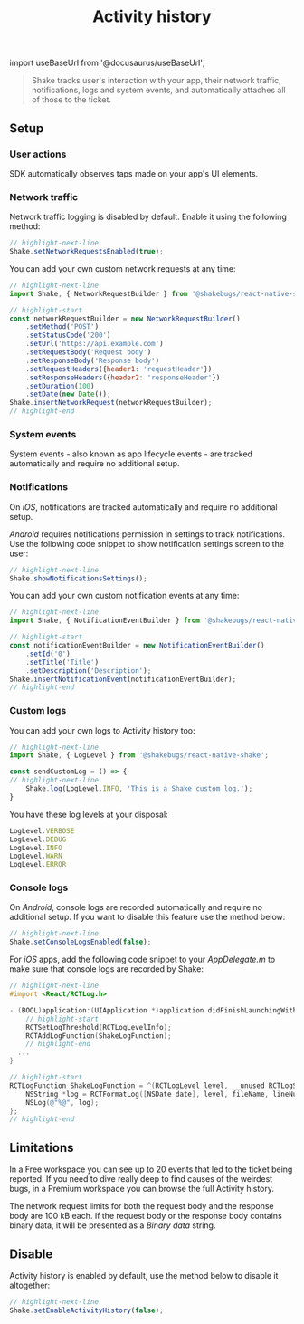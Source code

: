﻿---
id: activity-history
title: Activity history
---
import useBaseUrl from '@docusaurus/useBaseUrl';

>Shake tracks user's interaction with your app, their network traffic, notifications, logs and system events,
and automatically attaches all of those to the ticket.


## Setup


### User actions

SDK automatically observes taps made on your app's UI elements.

### Network traffic

Network traffic logging is disabled by default. Enable it using the following method:

```javascript title="App.js"
// highlight-next-line
Shake.setNetworkRequestsEnabled(true);
```
You can add your own custom network requests at any time:

```javascript title="App.js"
// highlight-next-line
import Shake, { NetworkRequestBuilder } from '@shakebugs/react-native-shake';

// highlight-start
const networkRequestBuilder = new NetworkRequestBuilder()
    .setMethod('POST')
    .setStatusCode('200')
    .setUrl('https://api.example.com')
    .setRequestBody('Request body')
    .setResponseBody('Response body')
    .setRequestHeaders({header1: 'requestHeader'})
    .setResponseHeaders({header2: 'responseHeader'})
    .setDuration(100)
    .setDate(new Date());
Shake.insertNetworkRequest(networkRequestBuilder);
// highlight-end
```

### System events

System events - also known as app lifecycle events - are tracked automatically and require no additional setup.

### Notifications

On *iOS*, notifications are tracked automatically and require no additional setup.

*Android* requires notifications permission in settings to track notifications.
Use the following code snippet to show notification settings screen to the user:

```javascript title="App.js"
// highlight-next-line
Shake.showNotificationsSettings();
```

You can add your own custom notification events at any time:

```javascript title="App.js"
// highlight-next-line
import Shake, { NotificationEventBuilder } from '@shakebugs/react-native-shake';

// highlight-start
const notificationEventBuilder = new NotificationEventBuilder()
    .setId('0')
    .setTitle('Title')
    .setDescription('Description');
Shake.insertNotificationEvent(notificationEventBuilder);
// highlight-end
```

### Custom logs
You can add your own logs to Activity history too:

```javascript title="App.js"
// highlight-next-line
import Shake, { LogLevel } from '@shakebugs/react-native-shake';

const sendCustomLog = () => {
// highlight-next-line
    Shake.log(LogLevel.INFO, 'This is a Shake custom log.');
}
```

You have these log levels at your disposal:

```javascript
LogLevel.VERBOSE
LogLevel.DEBUG
LogLevel.INFO
LogLevel.WARN
LogLevel.ERROR
```

### Console logs
On *Android*, console logs are recorded automatically and require no additional setup. If you want to disable this feature use the method below:

```javascript title="App.js"
// highlight-next-line
Shake.setConsoleLogsEnabled(false);
```

For *iOS* apps, add the following code snippet to your *AppDelegate.m* to make sure that console logs are recorded by Shake:

```objectivec title="AppDelegate.m"
// highlight-next-line
#import <React/RCTLog.h>

- (BOOL)application:(UIApplication *)application didFinishLaunchingWithOptions:(NSDictionary *)launchOptions{
    // highlight-start
    RCTSetLogThreshold(RCTLogLevelInfo);
    RCTAddLogFunction(ShakeLogFunction);
    // highlight-end
  ...
}

// highlight-start
RCTLogFunction ShakeLogFunction = ^(RCTLogLevel level, __unused RCTLogSource source, NSString *fileName, NSNumber *lineNumber, NSString *message) {
    NSString *log = RCTFormatLog([NSDate date], level, fileName, lineNumber, message);
    NSLog(@"%@", log);
};
// highlight-end
```

## Limitations

In a Free workspace you can see up to 20 events that led to the ticket being reported.
If you need to dive really deep to find causes of the weirdest bugs,
in a Premium workspace you can browse the full Activity history.

The network request limits for both the request body and the response body are 100 kB each.
If the request body or the response body contains binary data, it will be presented as a *Binary data* string.

## Disable

Activity history is enabled by default, use the method below to disable it altogether:

```javascript title="App.js"
// highlight-next-line
Shake.setEnableActivityHistory(false);
```

